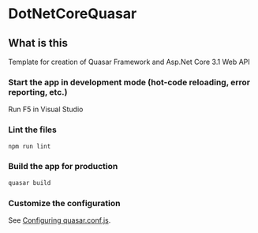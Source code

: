 # DotNetCoreQuasar

## What is this
Template for creation of Quasar Framework  and Asp.Net Core 3.1 Web API

### Start the app in development mode (hot-code reloading, error reporting, etc.)
Run F5 in Visual Studio

### Lint the files
```bash
npm run lint
```

### Build the app for production
```bash
quasar build
```

### Customize the configuration
See [Configuring quasar.conf.js](https://quasar.dev/quasar-cli/quasar-conf-js).
